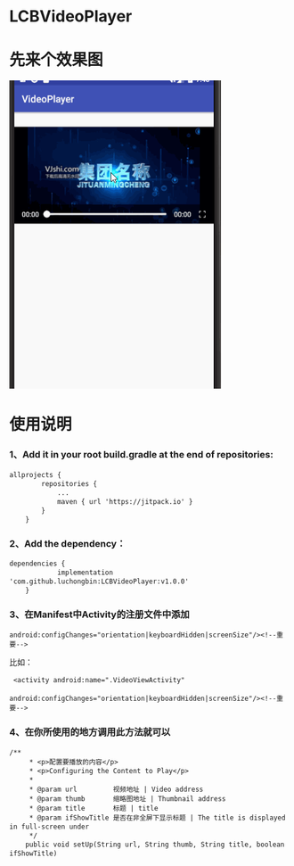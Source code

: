 # LCBVideoPlayer  
# 先来个效果图  
![效果图](https://github.com/luchongbin/LCBVideoPlayer/blob/master/gif/introduce.gif)  
# 使用说明  
### 1、Add it in your root build.gradle at the end of repositories:
```
allprojects {
		repositories {
			...
			maven { url 'https://jitpack.io' }
		}
	}
```  
### 2、Add the dependency：  
```  
dependencies {
	        implementation 'com.github.luchongbin:LCBVideoPlayer:v1.0.0'  
	}  
  ```  
### 3、在Manifest中Activity的注册文件中添加  
 ```
 android:configChanges="orientation|keyboardHidden|screenSize"/><!--重要-->
 ```  
 比如：
 ```
  <activity android:name=".VideoViewActivity"
            android:configChanges="orientation|keyboardHidden|screenSize"/><!--重要-->
```
### 4、在你所使用的地方调用此方法就可以  
```
/**
     * <p>配置要播放的内容</p>
     * <p>Configuring the Content to Play</p>
     *
     * @param url         视频地址 | Video address
     * @param thumb       缩略图地址 | Thumbnail address
     * @param title       标题 | title
     * @param ifShowTitle 是否在非全屏下显示标题 | The title is displayed in full-screen under
     */
    public void setUp(String url, String thumb, String title, boolean ifShowTitle)  
   ```
